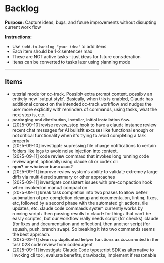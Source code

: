 # Backlog

**Purpose:** Capture ideas, bugs, and future improvements without disrupting current work flow.

**Instructions:**
- Use `/add-to-backlog "your idea"` to add items
- Each item should be 1-2 sentences max
- These are NOT active tasks - just ideas for future consideration
- Items can be converted to tasks later using planning mode

---

## Items

<!-- Items will be added below -->
- tutorial mode for cc-track. Possibly extra prompt content, possibly an entirely new 'output style'. Basically, when this is enabled, Claude has additional context on the intended cc-track workflow and nudges the user more explicitly with reminders of commands, using tasks, what the next step is, etc.
- packaging and distribution, installer, initial installation flow.
- [2025-09-10] revise review_stop hook to have a claude instance review recent chat messages for AI bullshit excuses like functional enough or not critical functionality when it's trying to avoid completing a task properly
- [2025-09-10] investigate supressing file change notifications to certain folders like logs to avoid noise injection into context.
- [2025-09-11] code review command that invokes long running code review agent, optionally using claude cli or codex cli
- npm? or whatever bunx uses?
- [2025-09-11] improve review system's ability to validate extremely large diffs via multi-tiered summary or other approaches
- [2025-09-11] investigate consistent issues with pre-compaction hook when invoked on manual compaction
- [2025-09-11] break task completion into two phases to allow better automation of pre-completion cleanup and documentation, linting, fixes, etc, followed by a second phase with the automated git actions, file updates, etc. claude code commands system currently works by running scripts then passing results to claude for things that can't be easily scripted, but our workflow really needs script (for checks), claude (for fixes and documentation and reflection), then another script (for squash, push, branch swap). So breaking it into two commands seems the best approach.
- [2025-09-11] clean up duplicated helper functions as documented in the task 028 code review from codex agent
- [2025-09-11] investigate Claude Code typescript SDK as alternative to invoking cli tool, evaluate benefits, drawbacks, implement if reasonable
